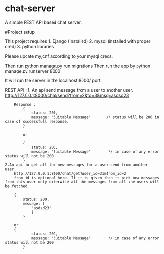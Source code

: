 # chat-server
A simple REST API based chat server.

#Project setup

This project requires
	1. Django (Installed)
	2. mysql (installed with proper cred)
	3. python libraries

Please update my,cnf according to your mysql creds.

Then run python manage.py run migrations
Then run the app by python manage.py runserver 8000

It will run the server in the localhost:8000/ port.


REST API :
	1. An api send message from a user  to another user.
		http://127.0.0.1:8000/chat/send?from=2&to=3&msg=asdsd23

		Response : 
			{
				status: 200,
				message: "Suitable Message"       // status will be 200 in case of successfull response.
			}

			or 

			{
				status: 201,
				message: "Suitable Message"        // in case of any error status will not be 200
			}
	2.An api to get all the new messages for a user send from another user.
		http://127.0.0.1:8000/chat/get?user_id=31&from_id=2
		from_id is optional here. If it is given then it pick new messages from this user only otherwise all the messages from all the users will be fetched.

		{
			status: 200,
			message: [
				"asdsd23"
				]
			}

		or
		{
				status: 201,
				message: "Suitable Message"        // in case of any error status will not be 200
			}